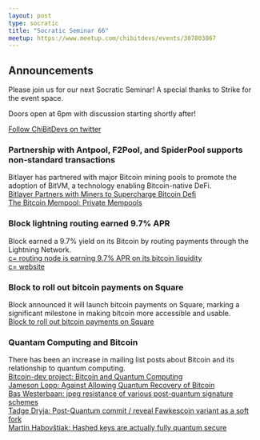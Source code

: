 ```yaml
---
layout: post
type: socratic
title: "Socratic Seminar 66"
meetup: https://www.meetup.com/chibitdevs/events/307803867
---
```


## Announcements

Please join us for our next Socratic Seminar! A special thanks to Strike for the event space.

Doors open at 6pm with discussion starting shortly after!

[Follow ChiBitDevs on twitter](https://x.com/chibitdevs)

### Partnership with Antpool, F2Pool, and SpiderPool supports non-standard transactions

Bitlayer has partnered with major Bitcoin mining pools to promote the adoption of BitVM, a technology enabling Bitcoin-native DeFi.  
[Bitlayer Partners with Miners to Supercharge Bitcoin Defi](https://www.coindesk.com/business/2025/05/27/bitlayer-joins-forces-with-antpool-f2pool-and-spiderpool-to-supercharge-bitcoin-defi)  
[The Bitcoin Mempool: Private Mempools](https://bitcoinmagazine.com/technical/the-bitcoin-mempool-private-mempools)  

### Block lightning routing earned 9.7% APR

Block earned a 9.7% yield on its Bitcoin by routing payments through the Lightning Network.  
[c= routing node is earning 9.7% APR on its bitcoin liquidity](https://x.com/RyanTheGentry/status/1927795177759928763)  
[c= website](https://cequals.xyz/)  

### Block to roll out bitcoin payments on Square

Block announced it will launch bitcoin payments on Square, marking a significant milestone in making bitcoin more accessible and usable.  
[Block to roll out bitcoin payments on Square](https://block.xyz/inside/block-to-roll-out-bitcoin-payments-on-square)

### Quantam Computing and Bitcoin

There has been an increase in mailing list posts about Bitcoin and its relationship to quantum computing.  
[Bitcoin-dev project: Bitcoin and Quantum Computing](https://x.com/Bitcoin_Devs/status/1929509963115667569)  
[Jameson Lopp: Against Allowing Quantum Recovery of Bitcoin](https://groups.google.com/g/bitcoindev/c/uUK6py0Yjq0)  
[Bas Westerbaan: jpeg resistance of various post-quantum signature schemes](https://groups.google.com/g/bitcoindev/c/5Ff0jdQPofo)  
[Tadge Dryja: Post-Quantum commit / reveal Fawkescoin variant as a soft fork](https://groups.google.com/g/bitcoindev/c/LpWOcXMcvk8)  
[Martin Habovštiak: Hashed keys are actually fully quantum secure](https://groups.google.com/g/bitcoindev/c/jr1QO95k6Uc)  
